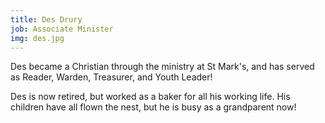 ```yaml
---
title: Des Drury
job: Associate Minister
img: des.jpg
---
```

Des became a Christian through the ministry at St Mark's, and has served as Reader, Warden, Treasurer, and Youth Leader!

Des is now retired, but worked as a baker for all his working life. His children have all flown the nest, but he is busy as a grandparent now!
